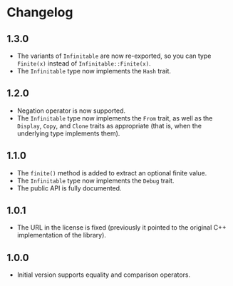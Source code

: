 # Changelog

## 1.3.0

* The variants of `Infinitable` are now re-exported, so you can type `Finite(x)` instead of `Infinitable::Finite(x)`.
* The `Infinitable` type now implements the `Hash` trait.

## 1.2.0

* Negation operator is now supported.
* The `Infinitable` type now implements the `From` trait, as well as the `Display`, `Copy`, and `Clone` traits as appropriate (that is, when the underlying type implements them).

## 1.1.0

* The `finite()` method is added to extract an optional finite value.
* The `Infinitable` type now implements the `Debug` trait.
* The public API is fully documented.

## 1.0.1

* The URL in the license is fixed (previously it pointed to the original C++ implementation of the library).

## 1.0.0

* Initial version supports equality and comparison operators.